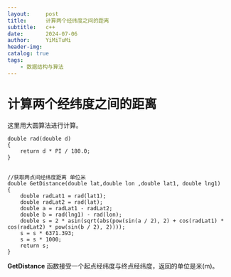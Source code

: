 ```yaml
---
layout:     post
title:      计算两个经纬度之间的距离
subtitle:   c++
date:       2024-07-06
author:     YiMiTuMi
header-img: 
catalog: true
tags:
    - 数据结构与算法
---
```


# 计算两个经纬度之间的距离

这里用大圆算法进行计算。

	double rad(double d)
	{
	    return d * PI / 180.0;
	}
	
	
	//获取两点间经纬度距离 单位米
	double GetDistance(double lat,double lon ,double lat1, double lng1)
	{
	    double radLat1 = rad(lat1);
	    double radLat2 = rad(lat);
	    double a = radLat1 - radLat2;
	    double b = rad(lng1) - rad(lon);
	    double s = 2 * asin(sqrt(abs(pow(sin(a / 2), 2) + cos(radLat1) * cos(radLat2) * pow(sin(b / 2), 2))));
	    s = s * 6371.393;
	    s = s * 1000;
	    return s;
	}


**GetDistance** 函数接受一个起点经纬度与终点经纬度，返回的单位是米(m)。
